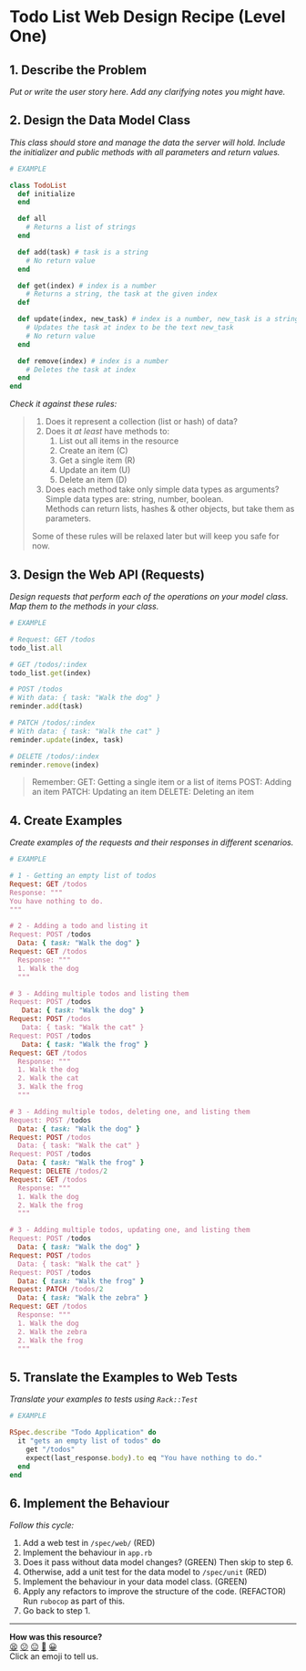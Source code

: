 # Todo List Web Design Recipe (Level One)

## 1. Describe the Problem

_Put or write the user story here. Add any clarifying notes you might have._

## 2. Design the Data Model Class

_This class should store and manage the data the server will hold._
_Include the initializer and public methods with all parameters and return values._

```ruby
# EXAMPLE

class TodoList
  def initialize
  end

  def all
    # Returns a list of strings
  end

  def add(task) # task is a string
    # No return value
  end

  def get(index) # index is a number
    # Returns a string, the task at the given index
  def

  def update(index, new_task) # index is a number, new_task is a string
    # Updates the task at index to be the text new_task
    # No return value
  end

  def remove(index) # index is a number
    # Deletes the task at index
  end
end
```

_Check it against these rules:_

> 1. Does it represent a collection (list or hash) of data?
> 2. Does it _at least_ have methods to:
>    1. List out all items in the resource
>    2. Create an item (C)
>    3. Get a single item (R)
>    4. Update an item (U)
>    5. Delete an item (D)
> 3. Does each method take only simple data types as arguments?  
>    Simple data types are: string, number, boolean.  
>    Methods can return lists, hashes & other objects, but take them as parameters.
> 
> Some of these rules will be relaxed later but will keep you safe for now.

## 3. Design the Web API (Requests)

_Design requests that perform each of the operations on your model class._
_Map them to the methods in your class._

```ruby
# EXAMPLE

# Request: GET /todos
todo_list.all

# GET /todos/:index
todo_list.get(index)

# POST /todos
# With data: { task: "Walk the dog" }
reminder.add(task)

# PATCH /todos/:index
# With data: { task: "Walk the cat" }
reminder.update(index, task)

# DELETE /todos/:index
reminder.remove(index)
```

> Remember:
> GET: Getting a single item or a list of items
> POST: Adding an item
> PATCH: Updating an item
> DELETE: Deleting an item

## 4. Create Examples

_Create examples of the requests and their responses in different scenarios._

```ruby
# EXAMPLE

# 1 - Getting an empty list of todos
Request: GET /todos
Response: """
You have nothing to do.
"""

# 2 - Adding a todo and listing it
Request: POST /todos
  Data: { task: "Walk the dog" }
Request: GET /todos
  Response: """
  1. Walk the dog
  """

# 3 - Adding multiple todos and listing them
Request: POST /todos
   Data: { task: "Walk the dog" }
Request: POST /todos
   Data: { task: "Walk the cat" }
Request: POST /todos
   Data: { task: "Walk the frog" }
Request: GET /todos
  Response: """
  1. Walk the dog
  2. Walk the cat
  3. Walk the frog
  """

# 3 - Adding multiple todos, deleting one, and listing them
Request: POST /todos
  Data: { task: "Walk the dog" }
Request: POST /todos
  Data: { task: "Walk the cat" }
Request: POST /todos
  Data: { task: "Walk the frog" }
Request: DELETE /todos/2
Request: GET /todos
  Response: """
  1. Walk the dog
  2. Walk the frog
  """

# 3 - Adding multiple todos, updating one, and listing them
Request: POST /todos
  Data: { task: "Walk the dog" }
Request: POST /todos
  Data: { task: "Walk the cat" }
Request: POST /todos
  Data: { task: "Walk the frog" }
Request: PATCH /todos/2
  Data: { task: "Walk the zebra" }
Request: GET /todos
  Response: """
  1. Walk the dog
  2. Walk the zebra
  2. Walk the frog
  """
```

## 5. Translate the Examples to Web Tests

_Translate your examples to tests using `Rack::Test`_

```ruby
# EXAMPLE

RSpec.describe "Todo Application" do
  it "gets an empty list of todos" do
    get "/todos"
    expect(last_response.body).to eq "You have nothing to do."
  end
end
```

## 6. Implement the Behaviour

_Follow this cycle:_

1. Add a web test in `/spec/web/` (RED)
2. Implement the behaviour in `app.rb`
3. Does it pass without data model changes? (GREEN) Then skip to step 6.
4. Otherwise, add a unit test for the data model to `/spec/unit` (RED)
5. Implement the behaviour in your data model class. (GREEN)
6. Apply any refactors to improve the structure of the code. (REFACTOR)  
   Run `rubocop` as part of this.
7. Go back to step 1.


<!-- BEGIN GENERATED SECTION DO NOT EDIT -->

---

**How was this resource?**  
[😫](https://airtable.com/shrUJ3t7KLMqVRFKR?prefill_Repository=makersacademy/web-starter-level-one&prefill_File=recipe/recipe.md&prefill_Sentiment=😫) [😕](https://airtable.com/shrUJ3t7KLMqVRFKR?prefill_Repository=makersacademy/web-starter-level-one&prefill_File=recipe/recipe.md&prefill_Sentiment=😕) [😐](https://airtable.com/shrUJ3t7KLMqVRFKR?prefill_Repository=makersacademy/web-starter-level-one&prefill_File=recipe/recipe.md&prefill_Sentiment=😐) [🙂](https://airtable.com/shrUJ3t7KLMqVRFKR?prefill_Repository=makersacademy/web-starter-level-one&prefill_File=recipe/recipe.md&prefill_Sentiment=🙂) [😀](https://airtable.com/shrUJ3t7KLMqVRFKR?prefill_Repository=makersacademy/web-starter-level-one&prefill_File=recipe/recipe.md&prefill_Sentiment=😀)  
Click an emoji to tell us.

<!-- END GENERATED SECTION DO NOT EDIT -->

